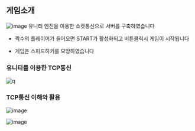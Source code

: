 ## 게임소개

![image](https://github.com/kjhjeonghyeon/Speedhockey/assets/80999210/c0bd8451-8384-4600-a086-1a395aaf98de)
유니티 엔진을 이용한 소켓통신으로 서버를 구축하였습니다
  
- 짝수의 플레이어가 들어오면 START가 활성화되고 버튼클릭시 게임이 시작됩니다
  
- 게임은 스피드하키를 모방하였습니다







### 유니티를 이용한 TCP통신
  
![q](https://github.com/kjhjeonghyeon/Speedhockey/assets/80999210/76f7ee00-aed2-4d1b-bf6d-b41a207e32c3)

###  TCP통신 이해와 활용
  
![image](https://github.com/kjhjeonghyeon/Speedhockey/assets/80999210/6db83b18-f00f-4cd0-9c9c-82b0f76450a8)

![image](https://github.com/kjhjeonghyeon/Speedhockey/assets/80999210/150b7ade-7df5-4d12-b92c-0d0b37106c31)
